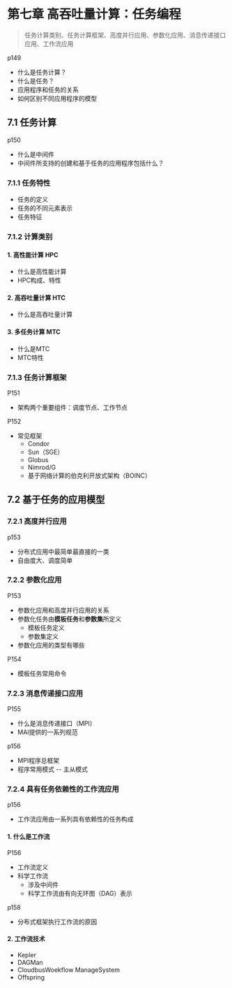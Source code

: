 # 第七章 高吞吐量计算：任务编程

> 任务计算类别、任务计算框架、高度并行应用、参数化应用、消息传递接口应用、工作流应用

p149

- 什么是任务计算？
- 什么是任务？
- 应用程序和任务的关系
- 如何区别不同应用程序的模型

## 7.1 任务计算

p150

- 什么是中间件
- 中间件所支持的创建和基于任务的应用程序包括什么？

### 7.1.1 任务特性

- 任务的定义
- 任务的不同元素表示
- 任务特征

### 7.1.2 计算类别

#### 1. 高性能计算  HPC

- 什么是高性能计算
- HPC构成、特性

#### 2. 高吞吐量计算  HTC

- 什么是高吞吐量计算

#### 3. 多任务计算  MTC

- 什么是MTC
- MTC特性

### 7.1.3 任务计算框架

P151

- 架构两个重要组件：调度节点、工作节点

P152

- 常见框架
  - Condor
  - Sun（SGE）
  - Globus
  - Nimrod/G
  - 基于网络计算的伯克利开放式架构（BOINC）

## 7.2 基于任务的应用模型

### 7.2.1 高度并行应用

p153

- 分布式应用中最简单最直接的一类
- 自由度大、调度简单

### 7.2.2 参数化应用

P153

- 参数化应用和高度并行应用的关系
- 参数化任务由**模板任务**和**参数集**所定义
  - 模板任务定义
  - 参数集定义
- 参数化应用的类型有哪些

P154

- 模板任务常用命令

### 7.2.3 消息传递接口应用

P155

- 什么是消息传递接口（MPI）
- MAI提供的一系列规范

p156

- MPI程序总框架
- 程序常用模式  --  主从模式

### 7.2.4 具有任务依赖性的工作流应用

p156

- 工作流应用由一系列具有依赖性的任务构成

#### 1. 什么是工作流

P156

- 工作流定义
- 科学工作流
  - 涉及中间件
  - 科学工作流由有向无环图（DAG）表示

p158

- 分布式框架执行工作流的原因

#### 2. 工作流技术

- Kepler
- DAGMan
- CloudbusWoekflow ManageSystem
- Offspring